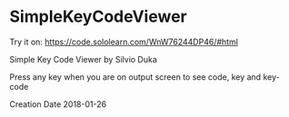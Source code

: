 # SimpleKeyCodeViewer

Try it on: https://code.sololearn.com/WnW76244DP46/#html

Simple Key Code Viewer by Silvio Duka

Press any key when you are on output screen to see code, key and key-code

Creation Date 2018-01-26
